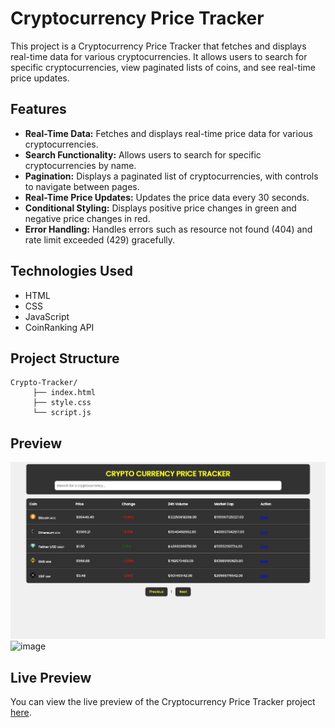# Cryptocurrency Price Tracker

This project is a Cryptocurrency Price Tracker that fetches and displays real-time data for various cryptocurrencies. It allows users to search for specific cryptocurrencies, view paginated lists of coins, and see real-time price updates.

## Features

- **Real-Time Data:** Fetches and displays real-time price data for various cryptocurrencies.
- **Search Functionality:** Allows users to search for specific cryptocurrencies by name.
- **Pagination:** Displays a paginated list of cryptocurrencies, with controls to navigate between pages.
- **Real-Time Price Updates:** Updates the price data every 30 seconds.
- **Conditional Styling:** Displays positive price changes in green and negative price changes in red.
- **Error Handling:** Handles errors such as resource not found (404) and rate limit exceeded (429) gracefully.

## Technologies Used

- HTML
- CSS
- JavaScript
- CoinRanking API
## Project Structure

```
Crypto-Tracker/
     ├── index.html
     ├── style.css
     └── script.js
```
## Preview
![Crypto-Currency-Price-Tracker](preview.png)
![image](https://github.com/D-4-DIBAKAR/Crypto-Tracker/assets/71878062/1b2a2f69-3856-4b50-86fa-7a1ef5046d6f)

## Live Preview
You can view the live preview of the Cryptocurrency Price Tracker project [here](https://daily-crypto-tracker.netlify.app).


